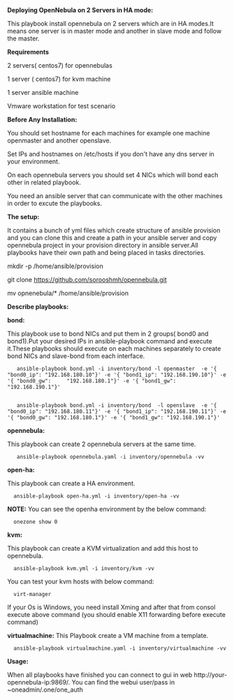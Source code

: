 **Deploying OpenNebula on 2 Servers in HA mode:**

This playbook install opennebula on 2 servers which are in HA modes.It means one server is in master mode and another in slave mode and follow the master.

**Requirements**


2 servers( centos7) for opennebulas

1 server ( centos7) for kvm machine

1 server ansible machine

Vmware workstation for test scenario


**Before Any Installation:**

You should set hostname for each machines for example one machine openmaster and another openslave.

Set IPs and hostnames on /etc/hosts if you don't have any dns server in your environment.

On each opennebula servers you should set 4 NICs which will bond each other in related playbook.

You need an ansible server that can communicate with the other machines in order to excute the playbooks.

**The setup:**

It contains a bunch of yml files which create structure of ansible provision and you can clone this and create a path in your ansible server and copy opennebula project in your provision directory in ansible server.All playbooks have their own path and being placed in tasks directories.

mkdir -p /home/ansible/provision

git clone https://github.com/sorooshmh/opennebula.git

mv opnenebula/* /home/ansible/provision

**Describe playbooks:**

**bond:**

This playbook use to bond NICs and put them in 2 groups( bond0 and bond1).Put your desired IPs in ansible-playbook command and execute it.These playbooks should execute on each machines separately to create bond NICs and slave-bond from each interface.


       ansible-playbook bond.yml -i inventory/bond -l openmaster  -e '{ "bond0_ip": "192.168.180.10"}' -e '{ "bond1_ip": "192.168.190.10"}' -e '{ "bond0_gw":     "192.168.180.1"}' -e '{ "bond1_gw": "192.168.190.1"}'
       

       ansible-playbook bond.yml -i inventory/bond  -l openslave  -e '{ "bond0_ip": "192.168.180.11"}' -e '{ "bond1_ip": "192.168.190.11"}' -e '{ "bond0_gw": "192.168.180.1"}' -e '{ "bond1_gw": "192.168.190.1"}'
  
  
**opennebula:**

This playbook can create 2 opennebula servers at the same time.


       ansible-playbook opennebula.yaml -i inventory/opennebula -vv


**open-ha:**

This playbook can create a HA environment.


      ansible-playbook open-ha.yml -i inventory/open-ha -vv
  
**NOTE:** You can see the openha environment by the below command:

      onezone show 0
 
 
**kvm:**

This playbook can create a KVM virtualization and add this host to opennebula.


      ansible-playbook kvm.yml -i inventory/kvm -vv
      
 You can test your kvm hosts with below command:
 
      virt-manager
      
 If your Os is Windows, you need install Xming and after that from consol execute above command (you should enable X11 forwarding before execute command)
    
 
 **virtualmachine:**
 This Playbook create a VM machine from a template.
 
      
      ansible-playbook virtualmachine.yaml -i inventory/virtualmachine -vv
 
    
    
**Usage:**

When all playbooks have finished you can connect to gui in web http://your-opennebula-ip:9869/. You can find the webui user/pass in ~oneadmin/.one/one_auth
